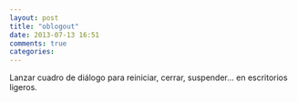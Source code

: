 ```yaml
---
layout: post
title: "oblogout"
date: 2013-07-13 16:51
comments: true
categories: 
---
```

Lanzar cuadro de diálogo para reiniciar, cerrar, suspender... en escritorios ligeros.

